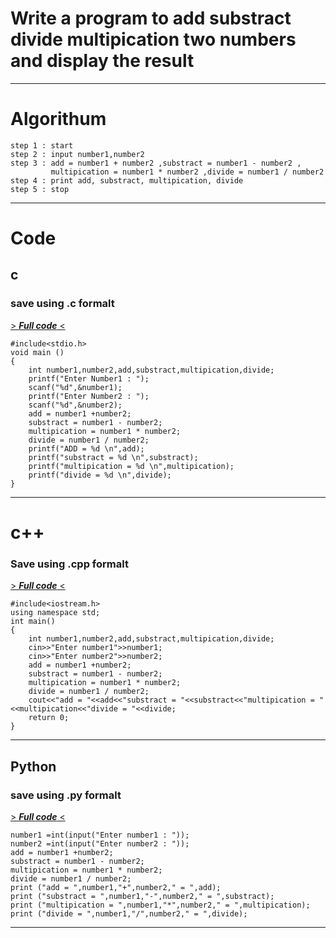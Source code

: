 # **Write a program to add substract divide multipication two numbers and display the result**

---

# Algorithum

```
step 1 : start
step 2 : input number1,number2
step 3 : add = number1 + number2 ,substract = number1 - number2 , 
         multipication = number1 * number2 ,divide = number1 / number2
step 4 : print add, substract, multipication, divide
step 5 : stop

```
---

# Code

 

## c
### save using .c formalt
[> ***Full code*** <](/code.c)<br> 

```
#include<stdio.h>
void main ()
{
    int number1,number2,add,substract,multipication,divide;
    printf("Enter Number1 : ");
    scanf("%d",&number1);
    printf("Enter Number2 : ");
    scanf("%d",&number2);
    add = number1 +number2;
    substract = number1 - number2; 
    multipication = number1 * number2;
    divide = number1 / number2;
    printf("ADD = %d \n",add);
    printf("substract = %d \n",substract);
    printf("multipication = %d \n",multipication);
    printf("divide = %d \n",divide);
}

```

---

# c++
### Save using .cpp formalt
[> ***Full code*** <](/code.cpp)<br> 

```
#include<iostream.h>
using namespace std;
int main()
{
    int number1,number2,add,substract,multipication,divide;
    cin>>"Enter number1">>number1; 
    cin>>"Enter number2">>number2; 
    add = number1 +number2;
    substract = number1 - number2; 
    multipication = number1 * number2;
    divide = number1 / number2;
    cout<<"add = "<<add<<"substract = "<<substract<<"multipication = "<<multipication<<"divide = "<<divide;
    return 0;
}

```

---

## Python
### save using .py formalt
[> ***Full code*** <](/code.py)<br> 

```
number1 =int(input("Enter number1 : ")); 
number2 =int(input("Enter number2 : ")); 
add = number1 +number2;
substract = number1 - number2; 
multipication = number1 * number2;
divide = number1 / number2;
print ("add = ",number1,"+",number2," = ",add);
print ("substract = ",number1,"-",number2," = ",substract);
print ("multipication = ",number1,"*",number2," = ",multipication);
print ("divide = ",number1,"/",number2," = ",divide);

```

---